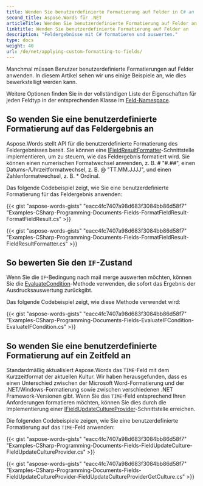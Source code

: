 ```yaml
---
title: Wenden Sie benutzerdefinierte Formatierung auf Felder in C# an
second_title: Aspose.Words für .NET
articleTitle: Wenden Sie benutzerdefinierte Formatierung auf Felder an
linktitle: Wenden Sie benutzerdefinierte Formatierung auf Felder an
description: "Feldergebnisse mit C# formatieren und auswerten."
type: docs
weight: 40
url: /de/net/applying-custom-formatting-to-fields/
---
```


Manchmal müssen Benutzer benutzerdefinierte Formatierungen auf Felder anwenden. In diesem Artikel sehen wir uns einige Beispiele an, wie dies bewerkstelligt werden kann.

Weitere Optionen finden Sie in der vollständigen Liste der Eigenschaften für jeden Feldtyp in der entsprechenden Klasse im [Feld-Namespace](https://reference.aspose.com/words/net/aspose.words.fields/).

## So wenden Sie eine benutzerdefinierte Formatierung auf das Feldergebnis an

Aspose.Words stellt API für die benutzerdefinierte Formatierung des Feldergebnisses bereit. Sie können eine [IFieldResultFormatter](https://reference.aspose.com/words/net/aspose.words.fields/ifieldresultformatter/)-Schnittstelle implementieren, um zu steuern, wie das Feldergebnis formatiert wird. Sie können einen numerischen Formatwechsel anwenden, z. B. \# "#.##", einen Datums-/Uhrzeitformatwechsel, z. B. \@ "TT.MM.JJJJ", und einen Zahlenformatwechsel, z. B. \* Ordinal.

Das folgende Codebeispiel zeigt, wie Sie eine benutzerdefinierte Formatierung für das Feldergebnis anwenden:

{{< gist "aspose-words-gists" "eacc4fc7407a98d683f3084bb86d58f7" "Examples-CSharp-Programming-Documents-Fields-FormatFieldResult-FormatFieldResult.cs" >}}

{{< gist "aspose-words-gists" "eacc4fc7407a98d683f3084bb86d58f7" "Examples-CSharp-Programming-Documents-Fields-FormatFieldResult-FieldResultFormatter.cs" >}}

## So bewerten Sie den `IF`-Zustand

Wenn Sie die `IF`-Bedingung nach mail merge auswerten möchten, können Sie die [EvaluateCondition](https://reference.aspose.com/words/net/aspose.words.fields/fieldif/evaluatecondition/)-Methode verwenden, die sofort das Ergebnis der Ausdrucksauswertung zurückgibt.

Das folgende Codebeispiel zeigt, wie diese Methode verwendet wird:

{{< gist "aspose-words-gists" "eacc4fc7407a98d683f3084bb86d58f7" "Examples-CSharp-Programming-Documents-Fields-EvaluateIFCondition-EvaluateIFCondition.cs" >}}

## So wenden Sie eine benutzerdefinierte Formatierung auf ein Zeitfeld an

Standardmäßig aktualisiert Aspose.Words das `TIME`-Feld mit dem Kurzzeitformat der aktuellen Kultur. Wir haben herausgefunden, dass es einen Unterschied zwischen der Microsoft Word-Formatierung und der .NET/Windows-Formatierung sowie zwischen verschiedenen .NET Framework-Versionen gibt. Wenn Sie das `TIME`-Feld entsprechend Ihren Anforderungen formatieren möchten, können Sie dies durch die Implementierung einer [IFieldUpdateCultureProvider](https://reference.aspose.com/words/net/aspose.words.fields/ifieldupdatecultureprovider/)-Schnittstelle erreichen.

Die folgenden Codebeispiele zeigen, wie Sie eine benutzerdefinierte Formatierung auf das `TIME`-Feld anwenden:

{{< gist "aspose-words-gists" "eacc4fc7407a98d683f3084bb86d58f7" "Examples-CSharp-Programming-Documents-Fields-FieldUpdateCulture-FieldUpdateCultureProvider.cs" >}}

{{< gist "aspose-words-gists" "eacc4fc7407a98d683f3084bb86d58f7" "Examples-CSharp-Programming-Documents-Fields-FieldUpdateCultureProvider-FieldUpdateCultureProviderGetCulture.cs" >}}
